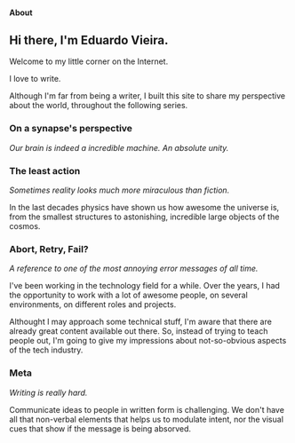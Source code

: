 #### About

## Hi there, I'm Eduardo Vieira.

Welcome to my little corner on the Internet.

I love to write.

Although I'm far from being a writer, I built this site to share my perspective about the world, throughout the following series.

### On a synapse's perspective

*Our brain is indeed a incredible machine. An absolute unity.*

### The least action

*Sometimes reality looks much more miraculous than fiction.*

In the last decades physics have shown us how awesome the universe is, from the smallest structures to astonishing, incredible large objects of the cosmos.

<!-- In addition to -->

### Abort, Retry, Fail?

*A reference to one of the most annoying error messages of all time.*

I've been working in the technology field for a while. Over the years, I had the opportunity to work with a lot of awesome people, on several environments, on different roles and projects.

Althought I may approach some technical stuff, I'm aware that there are already great content available out there. So, instead of trying to teach people out, I'm going to give my impressions about not-so-obvious aspects of the tech industry.

### Meta

*Writing is really hard.*

Communicate ideas to people in written form is challenging. We don't have all that non-verbal elements that helps us to modulate intent, nor the visual cues that show if the message is being absorved.